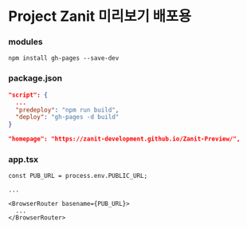 # Project Zanit 미리보기 배포용

### modules
```
npm install gh-pages --save-dev
```

### package.json
```json
"script": {
  ...
  "predeploy": "npm run build",
  "deploy": "gh-pages -d build"
}

"homepage": "https://zanit-development.github.io/Zanit-Preview/",
```

### app.tsx
```tsx
const PUB_URL = process.env.PUBLIC_URL;

...

<BrowserRouter basename={PUB_URL}>
  ...
</BrowserRouter>
```
